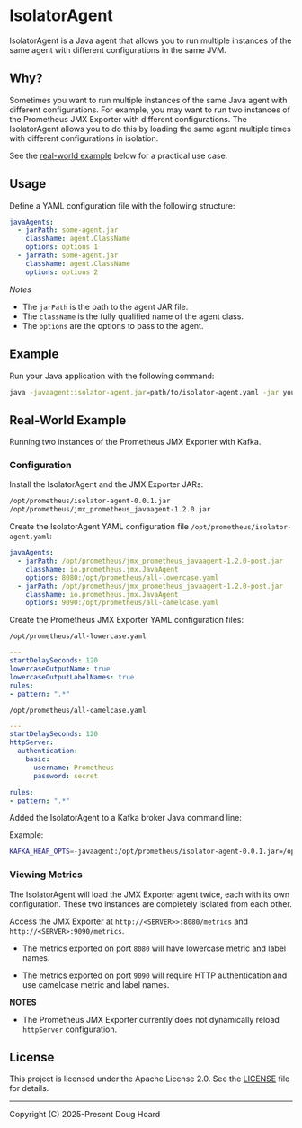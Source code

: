 # IsolatorAgent

IsolatorAgent is a Java agent that allows you to run multiple instances of the same agent with different configurations in the same JVM.

## Why?

Sometimes you want to run multiple instances of the same Java agent with different configurations. For example, you may want to run two instances of the Prometheus JMX Exporter with different configurations. The IsolatorAgent allows you to do this by loading the same agent multiple times with different configurations in isolation.

See the [real-world example](#real-world-example) below for a practical use case.

## Usage

Define a YAML configuration file with the following structure:

```yaml
javaAgents:
  - jarPath: some-agent.jar
    className: agent.ClassName
    options: options 1
  - jarPath: some-agent.jar
    className: agent.ClassName
    options: options 2
```

*Notes*

- The `jarPath` is the path to the agent JAR file.
- The `className` is the fully qualified name of the agent class.
- The `options` are the options to pass to the agent.

## Example

Run your Java application with the following command:

```bash
java -javaagent:isolator-agent.jar=path/to/isolator-agent.yaml -jar your-application.jar
```

## Real-World Example

Running two instances of the Prometheus JMX Exporter with Kafka.


### Configuration

Install the IsolatorAgent and the JMX Exporter JARs:

```bash
/opt/prometheus/isolator-agent-0.0.1.jar
/opt/prometheus/jmx_prometheus_javaagent-1.2.0.jar
```

Create the IsolatorAgent YAML configuration file `/opt/prometheus/isolator-agent.yaml`:

```yaml
javaAgents:
  - jarPath: /opt/prometheus/jmx_prometheus_javaagent-1.2.0-post.jar
    className: io.prometheus.jmx.JavaAgent
    options: 8080:/opt/prometheus/all-lowercase.yaml
  - jarPath: /opt/prometheus/jmx_prometheus_javaagent-1.2.0-post.jar
    className: io.prometheus.jmx.JavaAgent
    options: 9090:/opt/prometheus/all-camelcase.yaml
```

Create the Prometheus JMX Exporter YAML configuration files:

`/opt/prometheus/all-lowercase.yaml`

```yaml
---
startDelaySeconds: 120
lowercaseOutputName: true
lowercaseOutputLabelNames: true
rules:
- pattern: ".*"
```

`/opt/prometheus/all-camelcase.yaml`

```yaml
---
startDelaySeconds: 120
httpServer:
  authentication:
    basic:
      username: Prometheus
      password: secret

rules:
- pattern: ".*"
```

Added the IsolatorAgent to a Kafka broker Java command line:

Example:

```bash
KAFKA_HEAP_OPTS=-javaagent:/opt/prometheus/isolator-agent-0.0.1.jar=/opt/prometheus/isolator-agent.yaml -Xms1g -Xmx6g -XX:MetaspaceSize=96m -XX:+UseG1GC -XX:MaxGCPauseMillis=20 -XX:InitiatingHeapOccupancyPercent=35 -XX:G1HeapRegionSize=16M -XX:MinMetaspaceFreeRatio=50 -XX:MaxMetaspaceFreeRatio=80
```

### Viewing Metrics

The IsolatorAgent will load the JMX Exporter agent twice, each with its own configuration. These two instances are completely isolated from each other.

Access the JMX Exporter at `http://<SERVER>>:8080/metrics` and `http://<SERVER>:9090/metrics`.

- The metrics exported on port `8080` will have lowercase metric and label names.


- The metrics exported on port `9090` will require HTTP authentication and use camelcase metric and label names.

**NOTES**

- The Prometheus JMX Exporter currently does not dynamically reload `httpServer` configuration.

## License

This project is licensed under the Apache License 2.0. See the [LICENSE](LICENSE) file for details.

---

Copyright (C) 2025-Present Doug Hoard